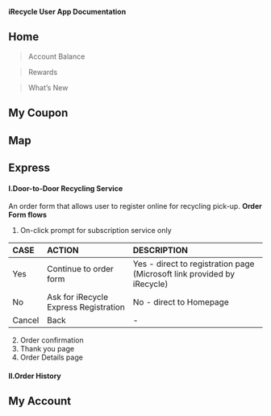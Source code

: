 **iRecycle User App Documentation**
## Home
> Account Balance

> Rewards

> What’s New

## My Coupon

## Map

## Express

#### I.Door-to-Door Recycling Service
An order form that allows user to register online for recycling pick-up.
**Order Form flows**
1. On-click prompt for subscription service only

| CASE  | ACTION | DESCRIPTION |
|:-----|:------------------|:------------------|
| Yes | Continue to order form | Yes - direct to registration page (Microsoft link provided by iRecycle) |
| No | Ask for iRecycle Express Registration  | No - direct to Homepage |
| Cancel | Back | - |

2. Order confirmation
3. Thank you page
4. Order Details page

#### II.Order History

## My Account
